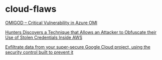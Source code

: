 # cloud-flaws

[OMIGOD – Critical Vulnerability in Azure OMI](https://www.eshlomo.us/omigod-azure-omi-vulnerability/)

[Hunters Discovers a Technique that Allows an Attacker to Obfuscate their Use of Stolen Credentials Inside AWS](https://www.hunters.ai/blog/hunters-research-detecting-obfuscated-attacker-ip-in-aws)

[Exfiltrate data from your super-secure Google Cloud project, using the security control built to prevent it](https://trustoncloud.com/exfiltrate-data-from-your-super-secure-google-cloud-project-using-the-security-control-built-to-prevent-it/)
